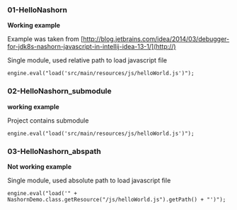 ### 01-HelloNashorn ###

**Working example**

Example was taken from [http://blog.jetbrains.com/idea/2014/03/debugger-for-jdk8s-nashorn-javascript-in-intellij-idea-13-1/](http://)

Single module, used relative path to load javascript file 

`engine.eval("load('src/main/resources/js/helloWorld.js')");`

### 02-HelloNashorn_submodule ###

**working example**

Project contains submodule

`engine.eval("load('src/main/resources/js/helloWorld.js')");`


### 03-HelloNashorn_abspath ###

**Not working example**

Single module, used absolute path to load javascript file 

`engine.eval("load('" + NashornDemo.class.getResource("/js/helloWorld.js").getPath() + "')");`


